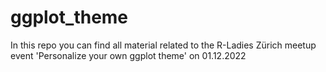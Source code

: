 # ggplot_theme
In this repo you can find all material related to the R-Ladies Zürich meetup event 'Personalize your own ggplot theme' on 01.12.2022
